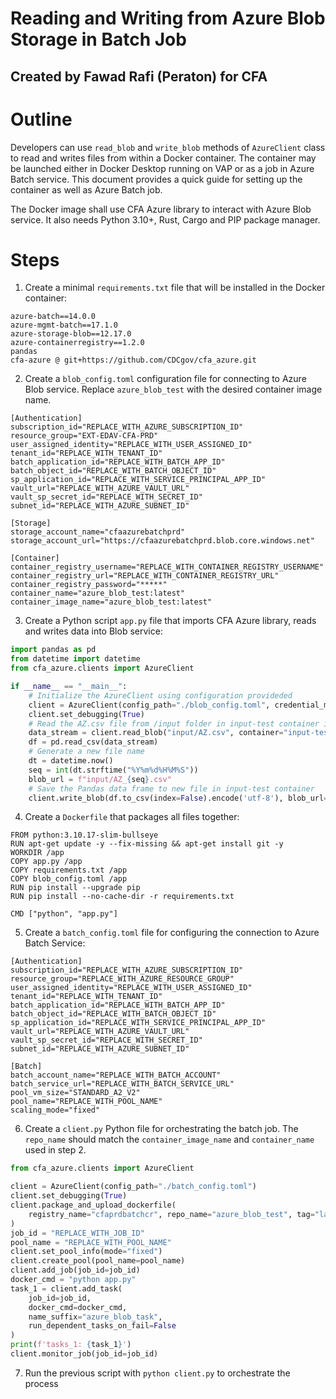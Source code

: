 # Reading and Writing from Azure Blob Storage in Batch Job
## Created by Fawad Rafi (Peraton) for CFA

# Outline
Developers can use `read_blob` and `write_blob` methods of `AzureClient` class to read and writes files from within a Docker container. The container may be launched either in Docker Desktop running on VAP or as a job in Azure Batch service. This document provides a quick guide for setting up the container as well as Azure Batch job.

The Docker image shall use CFA Azure library to interact with Azure Blob service. It also needs Python 3.10+, Rust, Cargo and PIP package manager.

# Steps
1. Create a minimal `requirements.txt` file that will be installed in the Docker container:
  ```text
  azure-batch==14.0.0
  azure-mgmt-batch==17.1.0
  azure-storage-blob==12.17.0
  azure-containerregistry==1.2.0
  pandas
  cfa-azure @ git+https://github.com/CDCgov/cfa_azure.git
  ```

2. Create a `blob_config.toml` configuration file for connecting to Azure Blob service. Replace `azure_blob_test` with the desired container image name.
  ```text
  [Authentication]
  subscription_id="REPLACE_WITH_AZURE_SUBSCRIPTION_ID"
  resource_group="EXT-EDAV-CFA-PRD"
  user_assigned_identity="REPLACE_WITH_USER_ASSIGNED_ID"
  tenant_id="REPLACE_WITH_TENANT_ID"
  batch_application_id="REPLACE_WITH_BATCH_APP_ID"
  batch_object_id="REPLACE_WITH_BATCH_OBJECT_ID"
  sp_application_id="REPLACE_WITH_SERVICE_PRINCIPAL_APP_ID"
  vault_url="REPLACE_WITH_AZURE_VAULT_URL"
  vault_sp_secret_id="REPLACE_WITH_SECRET_ID"
  subnet_id="REPLACE_WITH_AZURE_SUBNET_ID"

  [Storage]
  storage_account_name="cfaazurebatchprd"
  storage_account_url="https://cfaazurebatchprd.blob.core.windows.net"

  [Container]
  container_registry_username="REPLACE_WITH_CONTAINER_REGISTRY_USERNAME"
  container_registry_url="REPLACE_WITH_CONTAINER_REGISTRY_URL"
  container_registry_password="*****"
  container_name="azure_blob_test:latest"
  container_image_name="azure_blob_test:latest"
  ```

3. Create a Python script `app.py` file that imports CFA Azure library, reads and writes data into Blob service:
  ```python
  import pandas as pd
  from datetime import datetime
  from cfa_azure.clients import AzureClient

  if __name__ == "__main__":
      # Initialize the AzureClient using configuration provideded
      client = AzureClient(config_path="./blob_config.toml", credential_method='sp')
      client.set_debugging(True)
      # Read the AZ.csv file from /input folder in input-test container into a Pandas dataframe
      data_stream = client.read_blob("input/AZ.csv", container="input-test")
      df = pd.read_csv(data_stream)
      # Generate a new file name
      dt = datetime.now()
      seq = int(dt.strftime("%Y%m%d%H%M%S"))
      blob_url = f"input/AZ_{seq}.csv"
      # Save the Pandas data frame to new file in input-test container
      client.write_blob(df.to_csv(index=False).encode('utf-8'), blob_url=blob_url, container='input-test')
  ```

4. Create a `Dockerfile` that packages all files together:
  ```text
  FROM python:3.10.17-slim-bullseye
  RUN apt-get update -y --fix-missing && apt-get install git -y
  WORKDIR /app
  COPY app.py /app
  COPY requirements.txt /app
  COPY blob_config.toml /app
  RUN pip install --upgrade pip
  RUN pip install --no-cache-dir -r requirements.txt

  CMD ["python", "app.py"]
  ```

5. Create a `batch_config.toml` file for configuring the connection to Azure Batch Service:
  ```text
  [Authentication]
  subscription_id="REPLACE_WITH_AZURE_SUBSCRIPTION_ID"
  resource_group="REPLACE_WITH_AZURE_RESOURCE_GROUP"
  user_assigned_identity="REPLACE_WITH_USER_ASSIGNED_ID"
  tenant_id="REPLACE_WITH_TENANT_ID"
  batch_application_id="REPLACE_WITH_BATCH_APP_ID"
  batch_object_id="REPLACE_WITH_BATCH_OBJECT_ID"
  sp_application_id="REPLACE_WITH_SERVICE_PRINCIPAL_APP_ID"
  vault_url="REPLACE_WITH_AZURE_VAULT_URL"
  vault_sp_secret_id="REPLACE_WITH_SECRET_ID"
  subnet_id="REPLACE_WITH_AZURE_SUBNET_ID"

  [Batch]
  batch_account_name="REPLACE_WITH_BATCH_ACCOUNT"
  batch_service_url="REPLACE_WITH_BATCH_SERVICE_URL"
  pool_vm_size="STANDARD_A2_V2"
  pool_name="REPLACE_WITH_POOL_NAME"
  scaling_mode="fixed"
  ```

6. Create a `client.py` Python file for orchestrating the batch job. The `repo_name` should match the `container_image_name` and `container_name` used in step 2.
  ```python
  from cfa_azure.clients import AzureClient

  client = AzureClient(config_path="./batch_config.toml")
  client.set_debugging(True)
  client.package_and_upload_dockerfile(
      registry_name="cfaprdbatchcr", repo_name="azure_blob_test", tag="latest"
  )
  job_id = "REPLACE_WITH_JOB_ID"
  pool_name = "REPLACE_WITH_POOL_NAME"
  client.set_pool_info(mode="fixed")
  client.create_pool(pool_name=pool_name)
  client.add_job(job_id=job_id)
  docker_cmd = "python app.py"
  task_1 = client.add_task(
      job_id=job_id,
      docker_cmd=docker_cmd,
      name_suffix="azure_blob_task",
      run_dependent_tasks_on_fail=False
  )
  print(f'tasks_1: {task_1}')
  client.monitor_job(job_id=job_id)
  ```

7. Run the previous script with `python client.py` to orchestrate the process
